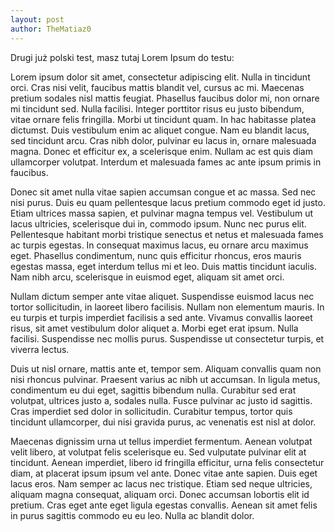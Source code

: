 ```yaml
---
layout: post
author: TheMatiaz0
---
```

Drugi już polski test, masz tutaj Lorem Ipsum do testu:

Lorem ipsum dolor sit amet, consectetur adipiscing elit. Nulla in tincidunt orci. Cras nisi velit, faucibus mattis blandit vel, cursus ac mi. Maecenas pretium sodales nisl mattis feugiat. Phasellus faucibus dolor mi, non ornare mi tincidunt sed. Nulla facilisi. Integer porttitor risus eu justo bibendum, vitae ornare felis fringilla. Morbi ut tincidunt quam. In hac habitasse platea dictumst. Duis vestibulum enim ac aliquet congue. Nam eu blandit lacus, sed tincidunt arcu. Cras nibh dolor, pulvinar eu lacus in, ornare malesuada magna. Donec et efficitur ex, a scelerisque enim. Nullam ac est quis diam ullamcorper volutpat. Interdum et malesuada fames ac ante ipsum primis in faucibus.

Donec sit amet nulla vitae sapien accumsan congue et ac massa. Sed nec nisi purus. Duis eu quam pellentesque lacus pretium commodo eget id justo. Etiam ultrices massa sapien, et pulvinar magna tempus vel. Vestibulum ut lacus ultricies, scelerisque dui in, commodo ipsum. Nunc nec purus elit. Pellentesque habitant morbi tristique senectus et netus et malesuada fames ac turpis egestas. In consequat maximus lacus, eu ornare arcu maximus eget. Phasellus condimentum, nunc quis efficitur rhoncus, eros mauris egestas massa, eget interdum tellus mi et leo. Duis mattis tincidunt iaculis. Nam nibh arcu, scelerisque in euismod eget, aliquam sit amet orci.

Nullam dictum semper ante vitae aliquet. Suspendisse euismod lacus nec tortor sollicitudin, in laoreet libero facilisis. Nullam non elementum mauris. In eu turpis et turpis imperdiet facilisis a sed ante. Vivamus convallis laoreet risus, sit amet vestibulum dolor aliquet a. Morbi eget erat ipsum. Nulla facilisi. Suspendisse nec mollis purus. Suspendisse ut consectetur turpis, et viverra lectus.

Duis ut nisl ornare, mattis ante et, tempor sem. Aliquam convallis quam non nisi rhoncus pulvinar. Praesent varius ac nibh ut accumsan. In ligula metus, condimentum eu dui eget, sagittis bibendum nulla. Curabitur sed erat volutpat, ultrices justo a, sodales nulla. Fusce pulvinar ac justo id sagittis. Cras imperdiet sed dolor in sollicitudin. Curabitur tempus, tortor quis tincidunt ullamcorper, dui nisi gravida purus, ac venenatis est nisl at dolor.

Maecenas dignissim urna ut tellus imperdiet fermentum. Aenean volutpat velit libero, at volutpat felis scelerisque eu. Sed vulputate pulvinar elit at tincidunt. Aenean imperdiet, libero id fringilla efficitur, urna felis consectetur diam, at placerat ipsum ipsum vel ante. Donec vitae ante sapien. Duis eget lacus eros. Nam semper ac lacus nec tristique. Etiam sed neque ultricies, aliquam magna consequat, aliquam orci. Donec accumsan lobortis elit id pretium. Cras eget ante eget ligula egestas convallis. Aenean sit amet felis in purus sagittis commodo eu eu leo. Nulla ac blandit dolor.